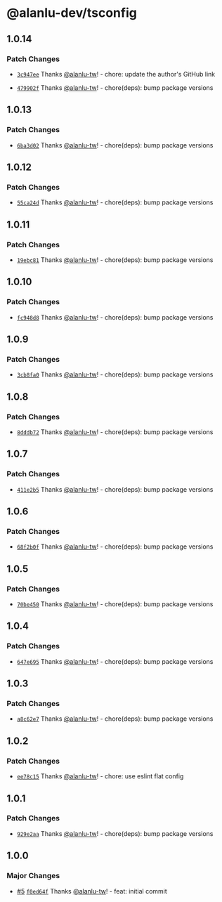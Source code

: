 # @alanlu-dev/tsconfig

## 1.0.14

### Patch Changes

- [`3c947ee`](https://github.com/alanlu-dev/web-kit/commit/3c947eedbd52f32519362e118018bcbcbb4db6c5) Thanks [@alanlu-tw](https://github.com/alanlu-tw)! - chore: update the author's GitHub link

- [`479902f`](https://github.com/alanlu-dev/web-kit/commit/479902ffe1c2906c8fd262c52a1546bbcfc3baa3) Thanks [@alanlu-tw](https://github.com/alanlu-tw)! - chore(deps): bump package versions

## 1.0.13

### Patch Changes

- [`6ba3d02`](https://github.com/alanlu-dev/web-kit/commit/6ba3d02562a604ae29b4fe756cee0d3910153c92) Thanks [@alanlu-tw](https://github.com/alanlu-tw)! - chore(deps): bump package versions

## 1.0.12

### Patch Changes

- [`55ca24d`](https://github.com/alanlu-dev/web-kit/commit/55ca24db5575e29504728e1ee77dbff3797a3a18) Thanks [@alanlu-tw](https://github.com/alanlu-tw)! - chore(deps): bump package versions

## 1.0.11

### Patch Changes

- [`19ebc81`](https://github.com/alanlu-dev/web-kit/commit/19ebc81bcbe41e1588911394635cae7877ab9af1) Thanks [@alanlu-tw](https://github.com/alanlu-tw)! - chore(deps): bump package versions

## 1.0.10

### Patch Changes

- [`fc948d8`](https://github.com/alanlu-dev/web-kit/commit/fc948d8d69a4ffbbcd9cee5bbff1d9ca61f58765) Thanks [@alanlu-tw](https://github.com/alanlu-tw)! - chore(deps): bump package versions

## 1.0.9

### Patch Changes

- [`3cb8fa0`](https://github.com/alanlu-dev/web-kit/commit/3cb8fa0bc39a059c1553ed1abb16280fbfa50997) Thanks [@alanlu-tw](https://github.com/alanlu-tw)! - chore(deps): bump package versions

## 1.0.8

### Patch Changes

- [`8dddb72`](https://github.com/alanlu-dev/web-kit/commit/8dddb7230bc226b6d145379426a59507d47a2ef8) Thanks [@alanlu-tw](https://github.com/alanlu-tw)! - chore(deps): bump package versions

## 1.0.7

### Patch Changes

- [`411e2b5`](https://github.com/alanlu-dev/web-kit/commit/411e2b5108fc09280410f76af107d0eefe812fdf) Thanks [@alanlu-tw](https://github.com/alanlu-tw)! - chore(deps): bump package versions

## 1.0.6

### Patch Changes

- [`68f2b0f`](https://github.com/alanlu-dev/web-kit/commit/68f2b0faa806ef25e3dcd5ec1b11ce4070a0c577) Thanks [@alanlu-tw](https://github.com/alanlu-tw)! - chore(deps): bump package versions

## 1.0.5

### Patch Changes

- [`70be450`](https://github.com/alanlu-dev/web-kit/commit/70be45030756b71582fee4f2dad86134167ac942) Thanks [@alanlu-tw](https://github.com/alanlu-tw)! - chore(deps): bump package versions

## 1.0.4

### Patch Changes

- [`647e695`](https://github.com/alanlu-dev/web-kit/commit/647e69551f872fd31ab605816291e84cd9a8fa23) Thanks [@alanlu-tw](https://github.com/alanlu-tw)! - chore(deps): bump package versions

## 1.0.3

### Patch Changes

- [`a8c62e7`](https://github.com/alanlu-dev/web-kit/commit/a8c62e710a8a545cff0528acdcf1da1c92877e2c) Thanks [@alanlu-tw](https://github.com/alanlu-tw)! - chore(deps): bump package versions

## 1.0.2

### Patch Changes

- [`ee78c15`](https://github.com/alanlu-dev/web-kit/commit/ee78c1513de2aeb2058ffe01adb3d3109a321af5) Thanks [@alanlu-tw](https://github.com/alanlu-tw)! - chore: use eslint flat config

## 1.0.1

### Patch Changes

- [`929e2aa`](https://github.com/alanlu-dev/web-kit/commit/929e2aacfb137eb27e46743c92d861d321217a04) Thanks [@alanlu-tw](https://github.com/alanlu-tw)! - chore(deps): bump package versions

## 1.0.0

### Major Changes

- [#5](https://github.com/alanlu-dev/web-kit/pull/5) [`f0ed64f`](https://github.com/alanlu-dev/web-kit/commit/f0ed64fd16deea28b169a41a499a866cf2be9004) Thanks [@alanlu-tw](https://github.com/alanlu-tw)! - feat: initial commit
